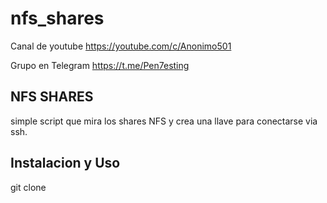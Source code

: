 # nfs_shares

Canal de youtube  https://youtube.com/c/Anonimo501

Grupo en Telegram https://t.me/Pen7esting

## NFS SHARES

simple script que mira los shares NFS y crea una llave para conectarse via ssh.

## Instalacion y Uso

git clone 
